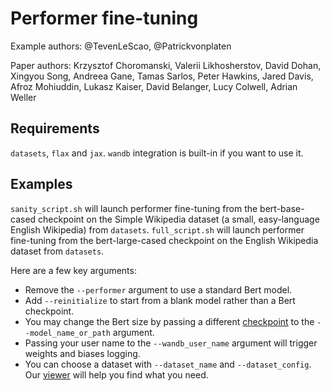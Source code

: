 # Performer fine-tuning

Example authors: @TevenLeScao, @Patrickvonplaten

Paper authors: Krzysztof Choromanski, Valerii Likhosherstov, David Dohan, Xingyou Song, Andreea Gane, Tamas Sarlos, Peter Hawkins, Jared Davis, Afroz Mohiuddin, Lukasz Kaiser, David Belanger, Lucy Colwell, Adrian Weller

## Requirements

`datasets`, `flax` and `jax`. `wandb` integration is built-in if you want to use it.

## Examples

`sanity_script.sh` will launch performer fine-tuning from the bert-base-cased checkpoint on the Simple Wikipedia dataset \(a small, easy-language English Wikipedia\) from `datasets`. `full_script.sh` will launch performer fine-tuning from the bert-large-cased checkpoint on the English Wikipedia dataset from `datasets`.

Here are a few key arguments:

* Remove the `--performer` argument to use a standard Bert model.
* Add `--reinitialize` to start from a blank model rather than a Bert checkpoint.
* You may change the Bert size by passing a different [checkpoint](https://huggingface.co/transformers/pretrained_models.html) to the `--model_name_or_path` argument.
* Passing your user name to the `--wandb_user_name` argument will trigger weights and biases logging.
* You can choose a dataset with `--dataset_name` and `--dataset_config`. Our [viewer](https://huggingface.co/datasets/viewer/) will help you find what you need.


